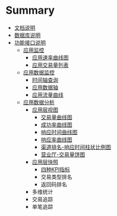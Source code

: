 # Summary

* [文档说明](README.md)
* [数据库说明](数据库说明.md)
* [功能接口说明](功能接口说明.md)
    * [应用监控](应用监控.md)
        * [应用速率曲线图](应用速率曲线图.md)
        * [应用交易量列表](应用交易量列表.md)
    * [应用数据监控](应用数据监控.md)
        * [时间轴查询](时间轴查询.md)
        * [应用数据轴](应用数据轴.md)
        * [应用流量曲线](应用流量曲线.md)
    * [应用数据分析](应用数据分析.md)
        * [应用层视图](应用层视图.md)
            * [交易量曲线图](交易量曲线图.md)
            * [成功率曲线图](成功率曲线图.md)
            * [响应时间曲线图](响应时间曲线图.md)
            * [响应率曲线图](响应率曲线图.md)
            * [渠道排名-响应时间柱状比例图](渠道排名-响应时间柱状比例图.md)
            * [营业厅-交易量饼图](营业厅-交易量饼图.md)
        * [应用层快照](应用层快照.md)
            * [四种KPI指标](四种kpi指标.md)
            * 交易类型排名
            * 返回码排名
        * 多维统计
        * 交易追踪
        * 单笔追踪

